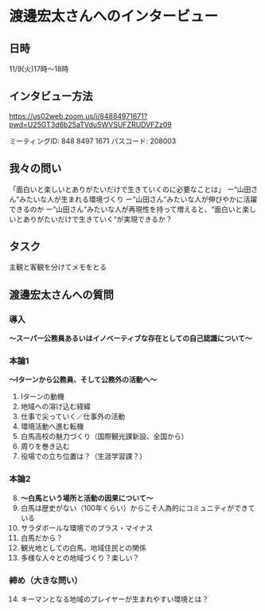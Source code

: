 # 渡邊宏太さんへのインタービュー

## 日時
11/9(火)17時〜18時

## インタビュー方法
https://us02web.zoom.us/j/84884971671?pwd=U25GT3d6b25aTVduSWVSUFZRUDVFZz09

ミーティングID: 848 8497 1671
パスコード: 208003

## 我々の問い
「面白いと楽しいとありがたいだけで生きていくのに必要なことは」
ー“山田さん“みたいな人が生まれる環境づくり
ー“山田さん“みたいな人が伸びやかに活躍できるのか
ー“山田さん“みたいな人が再現性を持って増えると、“面白いと楽しいとありがたいだけで生きていく“が実現できるか？

## タスク
主観と客観を分けてメモをとる

## 渡邊宏太さんへの質問

### 導入
**〜スーパー公務員あるいはイノベーティブな存在としての自己認識について〜**

### 本論1
**〜Iターンから公務員、そして公務外の活動へ〜**
1. Iターンの動機
2. 地域への溶け込む経緯
3. 仕事で尖っていく／仕事外の活動
4. 環境活動へ進む転機
5. 白馬高校の魅力づくり（国際観光課新設、全国から）
6. 周りを巻き込む
7. 役場での立ち位置は？（生涯学習課？）

### 本論2
8. **〜白馬という場所と活動の因果について〜**
9. 白馬は歴史がない（100年くらい）からこそ人為的にコミュニティができている
10. サラダボールな環境でのプラス・マイナス
11. 白馬だから？
12. 観光地としての白馬、地域住民との関係
13. 多様な人々との地域づくり？楽しい？

### 締め（大きな問い）
14. キーマンとなる地域のプレイヤーが生まれやすい環境とは？



